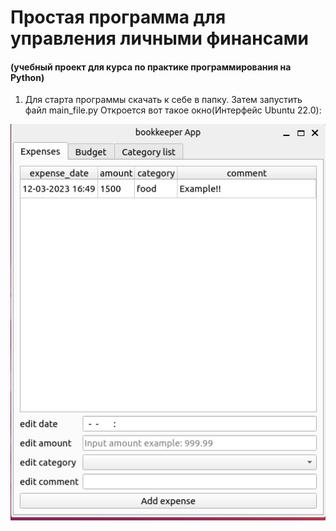 # Простая программа для управления личными финансами
#### (учебный проект для курса по практике программирования на Python)

1) Для старта программы скачать к себе в папку. Затем запустить файл main_file.py
Откроется вот такое окно(Интерфейс Ubuntu 22.0):

![Image-alt](app1.png)
